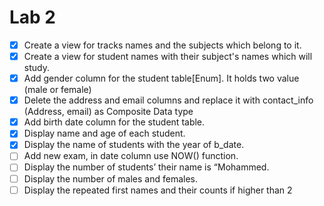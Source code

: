 # 		               Lab 2



- [x] Create a view for tracks names and the subjects which belong to it.
- [x] Create a view for student names with their subject's names
  which will study.
- [x] Add gender column for the student table[Enum]. It holds two
  value (male or female)
- [x] Delete the address and email columns and replace it with
  contact_info (Address, email) as Composite Data type
- [x] Add birth date column for the student table.
- [x] Display name and age of each student.
- [x] Display the name of students with the year of b_date.
- [ ] Add new exam, in date column use NOW() function.
- [ ] Display the number of students’ their name is “Mohammed.
- [ ] Display the number of males and females.
- [ ] Display the repeated first names and their counts if
  higher than 2
